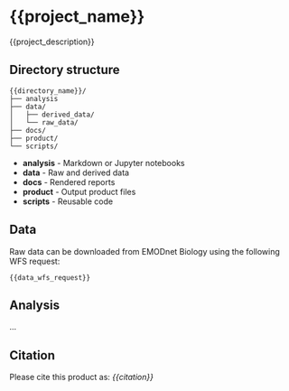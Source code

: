 # {{project_name}}

{{project_description}}

## Directory structure

```
{{directory_name}}/
├── analysis
├── data/
│   ├── derived_data/
│   └── raw_data/
├── docs/
├── product/
└── scripts/
```

* **analysis** - Markdown or Jupyter notebooks
* **data** - Raw and derived data
* **docs** - Rendered reports
* **product** - Output product files
* **scripts** - Reusable code

## Data

Raw data can be downloaded from EMODnet Biology using the following WFS request:

```
{{data_wfs_request}}
```

## Analysis

...

## Citation

Please cite this product as:
*{{citation}}*